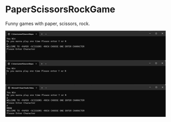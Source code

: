 # PaperScissorsRockGame

Funny games with paper, scissors, rock.

![alt text](https://github.com/omerfdev/PaperScissorsRockGame/blob/master/PaperScissorsRockGame/Image/GUI.png)
